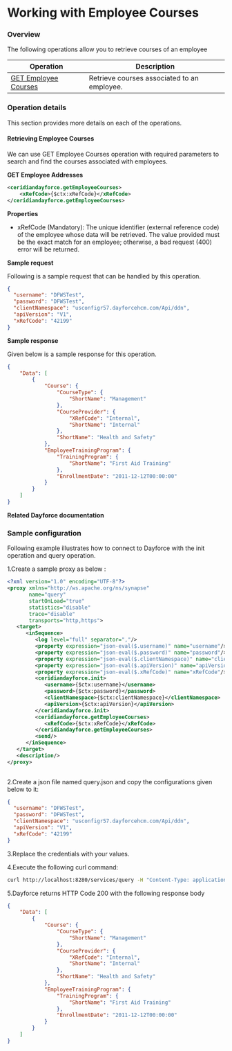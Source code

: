 # Working with Employee Courses

### Overview 

The following operations allow you to retrieve courses of an employee

| Operation | Description |
| ------------- |-------------|
|[GET Employee Courses](#retrieving-courses-of-employee)| Retrieve courses associated to an employee. |

### Operation details

This section provides more details on each of the operations.

#### Retrieving Employee Courses
We can use GET Employee Courses operation with required parameters to search and find the courses associated with employees.

**GET Employee Addresses**
```xml
<ceridiandayforce.getEmployeeCourses>
    <xRefCode>{$ctx:xRefCode}</xRefCode>
</ceridiandayforce.getEmployeeCourses>
```

**Properties**

* xRefCode (Mandatory): The unique identifier (external reference code) of the employee whose data will be retrieved. The value provided must be the exact match for an employee; otherwise, a bad request (400) error will be returned.

**Sample request**

Following is a sample request that can be handled by this operation.

```json
{
  "username": "DFWSTest",
  "password": "DFWSTest",
  "clientNamespace": "usconfigr57.dayforcehcm.com/Api/ddn",
  "apiVersion": "V1",
  "xRefCode": "42199"
}
```

**Sample response**

Given below is a sample response for this operation.

```json
{
    "Data": [
        {
            "Course": {
                "CourseType": {
                    "ShortName": "Management"
                },
                "CourseProvider": {
                    "XRefCode": "Internal",
                    "ShortName": "Internal"
                },
                "ShortName": "Health and Safety"
            },
            "EmployeeTrainingProgram": {
                "TrainingProgram": {
                    "ShortName": "First Aid Training"
                },
                "EnrollmentDate": "2011-12-12T00:00:00"
            }
        }
    ]
}
```

**Related Dayforce documentation**

[]()

### Sample configuration

Following example illustrates how to connect to Dayforce with the init operation and query operation.

1.Create a sample proxy as below :
```xml
<?xml version="1.0" encoding="UTF-8"?>
<proxy xmlns="http://ws.apache.org/ns/synapse"
       name="query"
       startOnLoad="true"
       statistics="disable"
       trace="disable"
       transports="http,https">
   <target>
      <inSequence>
         <log level="full" separator=","/>
         <property expression="json-eval($.username)" name="username"/>
         <property expression="json-eval($.password)" name="password"/>
         <property expression="json-eval($.clientNamespace)" name="clientNamespace"/>
         <property expression="json-eval($.apiVersion)" name="apiVersion"/>
         <property expression="json-eval($.xRefCode)" name="xRefCode"/>
         <ceridiandayforce.init>
            <username>{$ctx:username}</username>
            <password>{$ctx:password}</password>
            <clientNamespace>{$ctx:clientNamespace}</clientNamespace>
            <apiVersion>{$ctx:apiVersion}</apiVersion>
         </ceridiandayforce.init>
         <ceridiandayforce.getEmployeeCourses>
            <xRefCode>{$ctx:xRefCode}</xRefCode>
         </ceridiandayforce.getEmployeeCourses>
         <send/>
      </inSequence>
   </target>
   <description/>
</proxy>
                                
```

2.Create a json file named query.json and copy the configurations given below to it:

```json
{
  "username": "DFWSTest",
  "password": "DFWSTest",
  "clientNamespace": "usconfigr57.dayforcehcm.com/Api/ddn",
  "apiVersion": "V1",
  "xRefCode": "42199"
}
```
3.Replace the credentials with your values.

4.Execute the following curl command:

```bash
curl http://localhost:8280/services/query -H "Content-Type: application/json" -d @query.json
```
5.Dayforce returns HTTP Code 200 with the following response body

```json
{
    "Data": [
        {
            "Course": {
                "CourseType": {
                    "ShortName": "Management"
                },
                "CourseProvider": {
                    "XRefCode": "Internal",
                    "ShortName": "Internal"
                },
                "ShortName": "Health and Safety"
            },
            "EmployeeTrainingProgram": {
                "TrainingProgram": {
                    "ShortName": "First Aid Training"
                },
                "EnrollmentDate": "2011-12-12T00:00:00"
            }
        }
    ]
}
```
